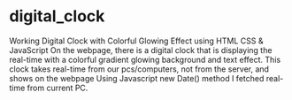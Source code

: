 # digital_clock
Working Digital Clock with Colorful Glowing Effect using HTML CSS &amp; JavaScript
On the webpage, there is a digital clock that is displaying the real-time with a colorful gradient glowing background and text effect.
This clock takes real-time from our pcs/computers, not from the server, and shows on the webpage
Using Javascript new Date() method I fetched real-time from current PC.
